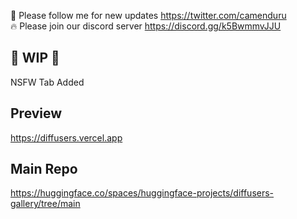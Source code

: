 🐣 Please follow me for new updates https://twitter.com/camenduru <br />
🔥 Please join our discord server https://discord.gg/k5BwmmvJJU

## 🚦 WIP 🚦

NSFW Tab Added

## Preview
https://diffusers.vercel.app

## Main Repo 
https://huggingface.co/spaces/huggingface-projects/diffusers-gallery/tree/main

